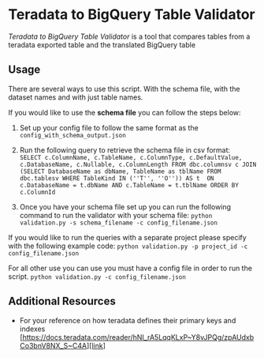 # Teradata to BigQuery Table Validator

_Teradata to BigQuery Table Validator_ is a tool that compares tables from a teradata exported table and the translated BigQuery table 

## Usage

There are several ways to use this script. With the schema file, with the dataset names and with just table names.

If you would like to use the **schema file** you can follow the steps below:

1. Set up your config file to follow the same format as the `config_with_schema_output.json`
2. Run the following query to retrieve the schema file in csv format: <br>
`SELECT c.ColumnName, c.TableName, c.ColumnType, c.DefaultValue, c.DatabaseName, c.Nullable, c.ColumnLength FROM dbc.columnsv c JOIN  (SELECT DatabaseName as dbName, TableName as tblName FROM dbc.tablesv WHERE TableKind IN (''T'', ''O'')) AS t  ON c.DatabaseName = t.dbName AND c.TableName = t.tblName ORDER BY c.ColumnId`
           
3. Once you have your schema file set up you can run the following command to run the validator with your schema file:
`python validation.py -s schema_filename -c config_filename.json`

If you would like to run the queries with a separate project please specify with the following example code:
`python validation.py -p project_id -c config_filename.json`

For all other use you can use you must have a config file in order to run the script.
`python validation.py -c config_filename.json`


## Additional Resources
- For your reference on how teradata defines their primary keys and indexes [https://docs.teradata.com/reader/hNI_rA5LqqKLxP~Y8vJPQg/zpAUdxbCo3bnV8NX_S~C4A][link]


[link]: https://docs.teradata.com/reader/hNI_rA5LqqKLxP~Y8vJPQg/zpAUdxbCo3bnV8NX_S~C4A